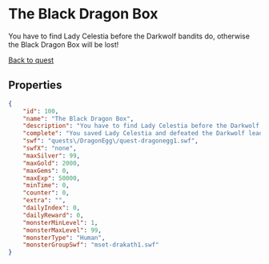 # The Black Dragon Box

You have to find Lady Celestia before the Darkwolf bandits do, otherwise the Black Dragon Box will be lost!

[Back to quest](../quests.md)

## Properties

```json
{
    "id": 100,
    "name": "The Black Dragon Box",
    "description": "You have to find Lady Celestia before the Darkwolf bandits do, otherwise the Black Dragon Box will be lost!",
    "complete": "You saved Lady Celestia and defeated the Darkwolf leader Drakath (He seemed mad about it). The Black Dragon Box was stolen by a Sneevil. Now you must head to the town of Falconreach and speak with Twilly!",
    "swf": "quests\/DragonEgg\/quest-dragonegg1.swf",
    "swfX": "none",
    "maxSilver": 99,
    "maxGold": 2000,
    "maxGems": 0,
    "maxExp": 50000,
    "minTime": 0,
    "counter": 0,
    "extra": "",
    "dailyIndex": 0,
    "dailyReward": 0,
    "monsterMinLevel": 1,
    "monsterMaxLevel": 99,
    "monsterType": "Human",
    "monsterGroupSwf": "mset-drakath1.swf"
}
```

